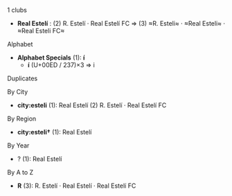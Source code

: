 1 clubs

- **Real Estelí** : (2) R. Estelí · Real Estelí FC ⇒ (3) ≈R. Esteli≈ · ≈Real Esteli≈ · ≈Real Esteli FC≈




Alphabet

- **Alphabet Specials** (1):  **í** 
  - **í** (U+00ED / 237)×3 ⇒ i




Duplicates





By City

- **city:esteli** (1): Real Estelí  (2) R. Estelí · Real Estelí FC




By Region

- **city:esteli†** (1):   Real Estelí




By Year

- ? (1):   Real Estelí






By A to Z

- **R** (3): R. Estelí · Real Estelí · Real Estelí FC




